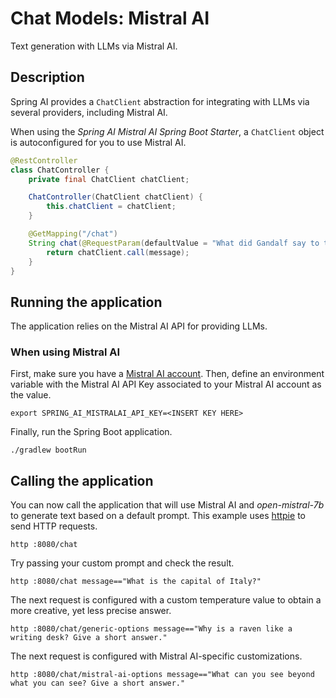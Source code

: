 # Chat Models: Mistral AI

Text generation with LLMs via Mistral AI.

## Description

Spring AI provides a `ChatClient` abstraction for integrating with LLMs via several providers, including Mistral AI.

When using the _Spring AI Mistral AI Spring Boot Starter_, a `ChatClient` object is autoconfigured for you to use Mistral AI.

```java
@RestController
class ChatController {
    private final ChatClient chatClient;

    ChatController(ChatClient chatClient) {
        this.chatClient = chatClient;
    }

    @GetMapping("/chat")
    String chat(@RequestParam(defaultValue = "What did Gandalf say to the Balrog?") String message) {
        return chatClient.call(message);
    }
}
```

## Running the application

The application relies on the Mistral AI API for providing LLMs.

### When using Mistral AI

First, make sure you have a [Mistral AI account](https://console.mistral.ai).
Then, define an environment variable with the Mistral AI API Key associated to your Mistral AI account as the value.

```shell
export SPRING_AI_MISTRALAI_API_KEY=<INSERT KEY HERE>
```

Finally, run the Spring Boot application.

```shell
./gradlew bootRun
```

## Calling the application

You can now call the application that will use Mistral AI and _open-mistral-7b_ to generate text based on a default prompt.
This example uses [httpie](https://httpie.io) to send HTTP requests.

```shell
http :8080/chat
```

Try passing your custom prompt and check the result.

```shell
http :8080/chat message=="What is the capital of Italy?"
```

The next request is configured with a custom temperature value to obtain a more creative, yet less precise answer.

```shell
http :8080/chat/generic-options message=="Why is a raven like a writing desk? Give a short answer."
```

The next request is configured with Mistral AI-specific customizations.

```shell
http :8080/chat/mistral-ai-options message=="What can you see beyond what you can see? Give a short answer."
```
